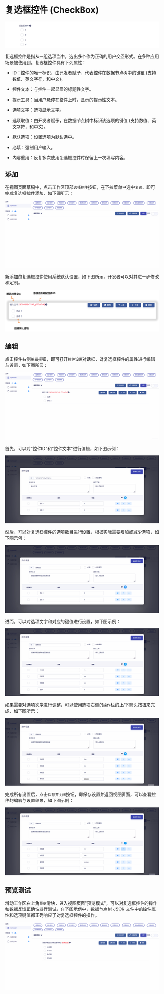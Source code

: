# 复选框控件 (CheckBox)

![Matrix.OS](../../../../../media/os/tools/modelview/showmultiplechoice.gif "复选框控件")

复选框控件是指从一组选项当中，选出多个作为正确的用户交互形式。在多种应用场景被使用到。复选框控件具有下列属性：

* ID：控件的唯一标识，由开发者赋予，代表控件在数据节点树中的键值 (支持数值、英文字符，和中文)。

* 控件文本：与控件一起显示的标题性文字。

* 提示工具：当用户悬停在控件上时，显示的提示性文本。

* 选项文字：选项显示文字。

* 选项取值：由开发者赋予，在数据节点树中标识该选项的键值 (支持数值、英文字符，和中文)。

* 默认选项：设置选项为默认选中。

* 必填：强制用户输入。

* 内容重用：反复多次使用复选框控件时保留上一次填写内容。

## 添加

在视图页面草稿中，点击工作区顶部`选择控件`按钮，在下拉菜单中选中`复选`，即可完成复选框控件添加，如下图所示：

![Matrix.OS](../../../../../media/os/tools/modelview/addmultiplechoice.gif "添加复选框控件")

新添加的复选框控件使用系统默认设置，如下图所示，开发者可以对其进一步修改和定制。

![Matrix.OS](../../../../../media/os/tools/modelview/addmultiplechoice.png "复选框控件默认设置")

## 编辑

点击控件右侧`编辑`按钮，即可打开`控件设置`对话框，对复选框控件的属性进行编辑与设置，如下图所示：

![Matrix.OS](../../../../../media/os/tools/modelview/editmultiplechoice1.gif "编辑复选框控件 - 打开控件设置对话框")

首先，可以对"控件ID"和"控件文本"进行编辑，如下图示例：

![Matrix.OS](../../../../../media/os/tools/modelview/editmultiplechoice2.gif "编辑复选框控件 - 控件ID与文本编辑")

然后，可以对复选框控件的选项数目进行设置，根据实际需要增加或减少选项，如下图示例：

![Matrix.OS](../../../../../media/os/tools/modelview/editmultiplechoice3.gif "编辑复选框控件 - 设置选项数目")

进而，可以对选项文字和对应的键值进行设置，如下图示例：

![Matrix.OS](../../../../../media/os/tools/modelview/editmultiplechoice4.gif "编辑复选框控件 - 设置选项文字和键值")

如果需要对选项次序进行调整，可以使用选项右侧的`操作`栏的上/下箭头按钮来完成，如下图所示：

![Matrix.OS](../../../../../media/os/tools/modelview/editmultiplechoice5.gif "编辑复选框控件 - 调整选项次序")

完成所有设置后，点击`保存并关闭`按钮，即保存设置并返回视图页面，可以查看控件的编辑与设置结果，如下图示例：

![Matrix.OS](../../../../../media/os/tools/modelview/editmultiplechoice6.gif "编辑复选框控件 - 保存控件设置")

## 预览测试

滑动工作区右上角`预览`滑块，进入视图页面"预览模式"，可以对复选框控件的操作和数据反馈正确性进行测试，在下图示例中，数据节点树 JSON 文件中的控件属性和选项键值都正确响应了对复选框控件的操作。

![Matrix.OS](../../../../../media/os/tools/modelview/testmultiplechoice.gif "测试复选框控件")